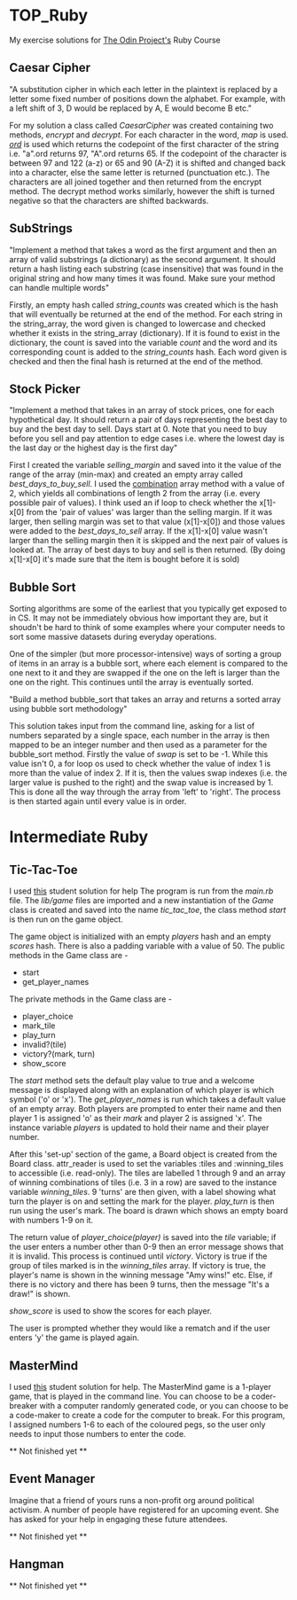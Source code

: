 # TOP_Ruby
My exercise solutions for [The Odin Project's](www.theodinproject.com/) Ruby Course

## Caesar Cipher
"A substitution cipher in which each letter in the plaintext is replaced by a letter some fixed number of positions down the alphabet. For example, with a left shift of 3, D would be replaced by A, E would become B etc."

For my solution a class called *CaesarCipher* was created containing two methods, *encrypt* and *decrypt*. 
For each character in the word, *map* is used. [*ord*](https://apidock.com/rails/String/ord) is used which returns the codepoint of the first character of the string i.e. "a".ord returns 97, "A".ord returns 65. If the codepoint of the character is between 97 and 122 (a-z) or 65 and 90 (A-Z) it is shifted and changed back into a character, else the same letter is returned (punctuation etc.). The characters are all joined together and then returned from the encrypt method. 
The decrypt method works similarly, however the shift is turned negative so that the characters are shifted backwards.


## SubStrings
"Implement a method that takes a word as the first argument and then an array of valid substrings (a dictionary) as the second argument. It should return a hash listing each substring (case insensitive) that was found in the original string and how many times it was found. Make sure your method can handle multiple words"

Firstly, an empty hash called *string_counts* was created which is the hash that will eventually be returned at the end of the method. For each string in the string_array, the word given is changed to lowercase and checked whether it exists in the string_array (dictionary). If it is found to exist in the dictionary, the count is saved into the variable *count* and the word and its corresponding count is added to the *string_counts* hash. Each word given is checked and then the final hash is returned at the end of the method.

## Stock Picker
"Implement a method that takes in an array of stock prices, one for each hypothetical day. It should return a pair of days representing the best day to buy and the best day to sell. Days start at 0. Note that you need to buy before you sell and pay attention to edge cases i.e. where the lowest day is the last day or the highest day is the first day"

First I created the variable *selling_margin* and saved into it the value of the range of the array (min-max) and created an empty array called *best_days_to_buy_sell*. I used the [combination](https://apidock.com/ruby/Array/combination) array method with a value of 2, which yields all combinations of length 2 from the array (i.e. every possible pair of values). I think used an if loop to check whether the x[1]-x[0] from the 'pair of values' was larger than the selling margin. If it was larger, then selling margin was set to that value (x[1]-x[0]) and those values were added to the *best_days_to_sell* array. If the x[1]-x[0] value wasn't larger than the selling margin then it is skipped and the next pair of values is looked at. The array of best days to buy and sell is then returned. (By doing x[1]-x[0] it's made sure that the item is bought before it is sold)


## Bubble Sort
Sorting algorithms are some of the earliest that you typically get exposed to in CS. It may not be immediately obvious how important they are, but it shoudn't be hard to think of some examples where your computer needs to sort some massive datasets during everyday operations.

One of the simpler (but more processor-intensive) ways of sorting a group of items in an array is a bubble sort, where each element is compared to the one next to it and they are swapped if the one on the left is larger than the one on the right. This continues until the array is eventually sorted.

"Build a method bubble_sort that takes an array and returns a sorted array using bubble sort methodology"

This solution takes input from the command line, asking for a list of numbers separated by a single space, each number in the array is then mapped to be an integer number and then used as a parameter for the bubble_sort method. Firstly the value of *swap* is set to be -1. While this value isn't 0, a for loop os used to check whether the value of index 1 is more than the value of index 2. If it is, then the values swap indexes (i.e. the larger value is pushed to the right) and the swap value is increased by 1. This is done all the way through the array from 'left' to 'right'. The process is then started again until every value is in order.

# Intermediate Ruby

## Tic-Tac-Toe 
I used [this](https://repl.it/@rryand/tictactoeruby) student solution for help
The program is run from the *main.rb* file. The *lib/game* files are imported and a new instantiation of the *Game* class is created and saved into the name *tic_tac_toe*, the class method *start* is then run on the game object. 

The game object is initialized with an empty *players* hash and an empty *scores* hash. There is also a padding variable with a value of 50. 
The public methods in the Game class are -
- start
- get_player_names

The private methods in the Game class are -
- player_choice
- mark_tile
- play_turn
- invalid?(tile)
- victory?(mark, turn)
- show_score

The *start* method sets the default play value to true and a welcome message is displayed along with an explanation of which player is which symbol ('o' or 'x'). The *get_player_names* is run which takes a default value of an empty array. Both players are prompted to enter their name and then player 1 is assigned 'o' as their *mark* and player 2 is assigned 'x'. The instance variable *players* is updated to hold their name and their player number. 

After this 'set-up' section of the game, a Board object is created from the Board class. attr_reader is used to set the variables :tiles and :winning_tiles to accessible (i.e. read-only). The tiles are labelled 1 through 9 and an array of winning combinations of tiles (i.e. 3 in a row) are saved to the instance variable *winning_tiles*. 9 'turns' are then given, with a label showing what turn the player is on and setting the mark for the player. *play_turn* is then run using the user's mark. The board is drawn which shows an empty board with numbers 1-9 on it. 

The return value of *player_choice(player)* is saved into the *tile* variable; if the user enters a number other than 0-9 then an error message shows that it is invalid. This process is continued until *victory*. Victory is true if the group of tiles marked is in the *winning_tiles* array. If victory is true, the player's name is shown in the winning message "Amy wins!" etc. Else, if there is no victory and there has been 9 turns, then the message "It's a draw!" is shown. 

*show_score* is used to show the scores for each player.

The user is prompted whether they would like a rematch and if the user enters 'y' the game is played again.


## MasterMind
I used [this](https://github.com/rlmoser99/ruby_Mastermind) student solution for help.
The MasterMind game is a 1-player game, that is played in the command line. You can choose to be a coder-breaker with a computer randomly generated code, or you can choose to be a code-maker to create a code for the computer to break. For this program, I assigned numbers 1-6 to each of the coloured pegs, so the user only needs to input those numbers to enter the code. 

** Not finished yet **

## Event Manager
Imagine that a friend of yours runs a non-profit org around political activism. A number of people have registered for an upcoming event. She has asked for your help in engaging these future attendees.

** Not finished yet **

## Hangman
** Not finished yet **
